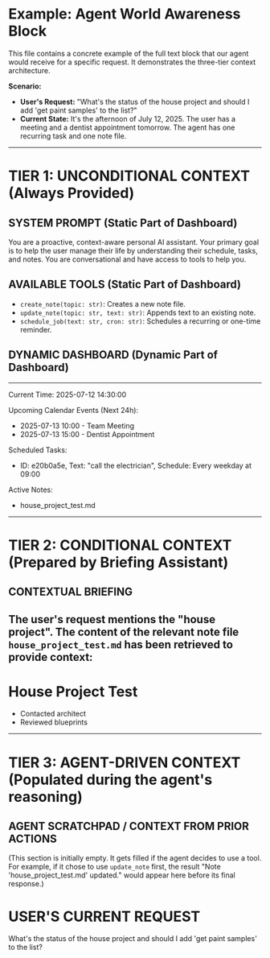 # Example: Agent World Awareness Block

This file contains a concrete example of the full text block that our agent would receive for a specific request. It demonstrates the three-tier context architecture.

**Scenario:**
*   **User's Request:** "What's the status of the house project and should I add 'get paint samples' to the list?"
*   **Current State:** It's the afternoon of July 12, 2025. The user has a meeting and a dentist appointment tomorrow. The agent has one recurring task and one note file.

---

# TIER 1: UNCONDITIONAL CONTEXT (Always Provided)

## SYSTEM PROMPT (Static Part of Dashboard)
You are a proactive, context-aware personal AI assistant. Your primary goal is to help the user manage their life by understanding their schedule, tasks, and notes. You are conversational and have access to tools to help you.

## AVAILABLE TOOLS (Static Part of Dashboard)
- `create_note(topic: str)`: Creates a new note file.
- `update_note(topic: str, text: str)`: Appends text to an existing note.
- `schedule_job(text: str, cron: str)`: Schedules a recurring or one-time reminder.

## DYNAMIC DASHBOARD (Dynamic Part of Dashboard)
---
Current Time: 2025-07-12 14:30:00

Upcoming Calendar Events (Next 24h):
- 2025-07-13 10:00 - Team Meeting
- 2025-07-13 15:00 - Dentist Appointment

Scheduled Tasks:
- ID: e20b0a5e, Text: "call the electrician", Schedule: Every weekday at 09:00

Active Notes:
- house_project_test.md
---

# TIER 2: CONDITIONAL CONTEXT (Prepared by Briefing Assistant)

## CONTEXTUAL BRIEFING
The user's request mentions the "house project". The content of the relevant note file `house_project_test.md` has been retrieved to provide context:
---
# House Project Test

- Contacted architect
- Reviewed blueprints
---

# TIER 3: AGENT-DRIVEN CONTEXT (Populated during the agent's reasoning)

## AGENT SCRATCHPAD / CONTEXT FROM PRIOR ACTIONS
(This section is initially empty. It gets filled if the agent decides to use a tool. For example, if it chose to use `update_note` first, the result "Note 'house_project_test.md' updated." would appear here before its final response.)

# USER'S CURRENT REQUEST
What's the status of the house project and should I add 'get paint samples' to the list?
